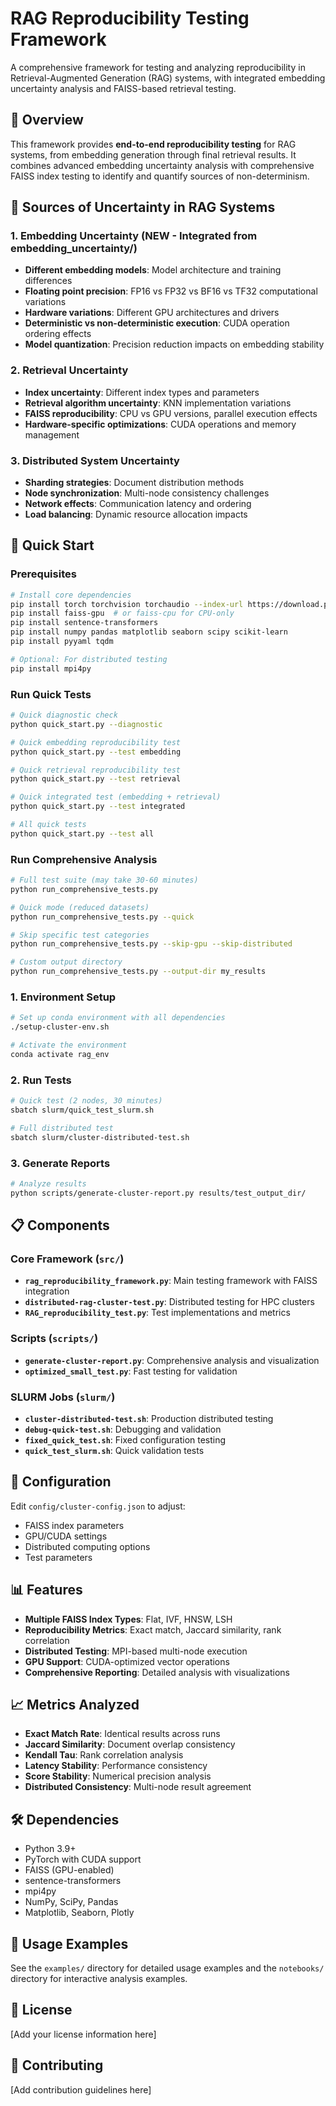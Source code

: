 # RAG Reproducibility Testing Framework

A comprehensive framework for testing and analyzing reproducibility in Retrieval-Augmented Generation (RAG) systems, with integrated embedding uncertainty analysis and FAISS-based retrieval testing.

## 🎯 Overview

This framework provides **end-to-end reproducibility testing** for RAG systems, from embedding generation through final retrieval results. It combines advanced embedding uncertainty analysis with comprehensive FAISS index testing to identify and quantify sources of non-determinism.

## 🔬 Sources of Uncertainty in RAG Systems

### 1. Embedding Uncertainty (**NEW - Integrated from embedding_uncertainty/**)
- **Different embedding models**: Model architecture and training differences
- **Floating point precision**: FP16 vs FP32 vs BF16 vs TF32 computational variations
- **Hardware variations**: Different GPU architectures and drivers
- **Deterministic vs non-deterministic execution**: CUDA operation ordering effects
- **Model quantization**: Precision reduction impacts on embedding stability

### 2. Retrieval Uncertainty
- **Index uncertainty**: Different index types and parameters
- **Retrieval algorithm uncertainty**: KNN implementation variations
- **FAISS reproducibility**: CPU vs GPU versions, parallel execution effects
- **Hardware-specific optimizations**: CUDA operations and memory management

### 3. Distributed System Uncertainty
- **Sharding strategies**: Document distribution methods
- **Node synchronization**: Multi-node consistency challenges
- **Network effects**: Communication latency and ordering
- **Load balancing**: Dynamic resource allocation impacts

## 🚀 Quick Start

### Prerequisites
```bash
# Install core dependencies
pip install torch torchvision torchaudio --index-url https://download.pytorch.org/whl/cu118
pip install faiss-gpu  # or faiss-cpu for CPU-only
pip install sentence-transformers
pip install numpy pandas matplotlib seaborn scipy scikit-learn
pip install pyyaml tqdm

# Optional: For distributed testing
pip install mpi4py
```

### Run Quick Tests
```bash
# Quick diagnostic check
python quick_start.py --diagnostic

# Quick embedding reproducibility test
python quick_start.py --test embedding

# Quick retrieval reproducibility test
python quick_start.py --test retrieval

# Quick integrated test (embedding + retrieval)
python quick_start.py --test integrated

# All quick tests
python quick_start.py --test all
```

### Run Comprehensive Analysis
```bash
# Full test suite (may take 30-60 minutes)
python run_comprehensive_tests.py

# Quick mode (reduced datasets)
python run_comprehensive_tests.py --quick

# Skip specific test categories
python run_comprehensive_tests.py --skip-gpu --skip-distributed

# Custom output directory
python run_comprehensive_tests.py --output-dir my_results
```

### 1. Environment Setup
```bash
# Set up conda environment with all dependencies
./setup-cluster-env.sh

# Activate the environment
conda activate rag_env
```

### 2. Run Tests
```bash
# Quick test (2 nodes, 30 minutes)
sbatch slurm/quick_test_slurm.sh

# Full distributed test
sbatch slurm/cluster-distributed-test.sh
```

### 3. Generate Reports
```bash
# Analyze results
python scripts/generate-cluster-report.py results/test_output_dir/
```

## 📋 Components

### Core Framework (`src/`)
- **`rag_reproducibility_framework.py`**: Main testing framework with FAISS integration
- **`distributed-rag-cluster-test.py`**: Distributed testing for HPC clusters
- **`RAG_reproducibility_test.py`**: Test implementations and metrics

### Scripts (`scripts/`)
- **`generate-cluster-report.py`**: Comprehensive analysis and visualization
- **`optimized_small_test.py`**: Fast testing for validation

### SLURM Jobs (`slurm/`)
- **`cluster-distributed-test.sh`**: Production distributed testing
- **`debug-quick-test.sh`**: Debugging and validation
- **`fixed_quick_test.sh`**: Fixed configuration testing
- **`quick_test_slurm.sh`**: Quick validation tests

## 🔧 Configuration

Edit `config/cluster-config.json` to adjust:
- FAISS index parameters
- GPU/CUDA settings
- Distributed computing options
- Test parameters

## 📊 Features

- **Multiple FAISS Index Types**: Flat, IVF, HNSW, LSH
- **Reproducibility Metrics**: Exact match, Jaccard similarity, rank correlation
- **Distributed Testing**: MPI-based multi-node execution
- **GPU Support**: CUDA-optimized vector operations
- **Comprehensive Reporting**: Detailed analysis with visualizations

## 📈 Metrics Analyzed

- **Exact Match Rate**: Identical results across runs
- **Jaccard Similarity**: Document overlap consistency
- **Kendall Tau**: Rank correlation analysis
- **Latency Stability**: Performance consistency
- **Score Stability**: Numerical precision analysis
- **Distributed Consistency**: Multi-node result agreement

## 🛠️ Dependencies

- Python 3.9+
- PyTorch with CUDA support
- FAISS (GPU-enabled)
- sentence-transformers
- mpi4py
- NumPy, SciPy, Pandas
- Matplotlib, Seaborn, Plotly

## 📝 Usage Examples

See the `examples/` directory for detailed usage examples and the `notebooks/` directory for interactive analysis examples.

## 📄 License

[Add your license information here]

## 🤝 Contributing

[Add contribution guidelines here]
